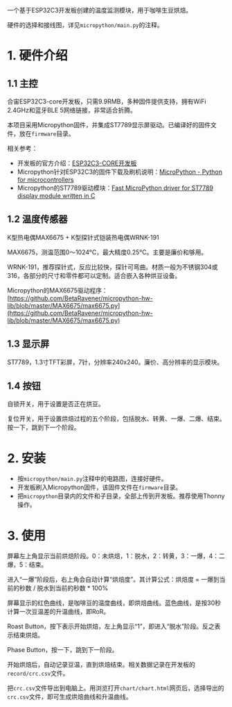 一个基于ESP32C3开发板创建的温度监测模块，用于咖啡生豆烘焙。

硬件的选择和接线图，详见`micropython/main.py`的注释。

# 1. 硬件介绍

## 1.1 主控

合宙ESP32C3-core开发板，只需9.9RMB，多种固件提供支持，拥有WiFi 2.4GHz和蓝牙BLE 5网络链接，非常适合折腾。

本项目采用Micropython固件，并集成ST7789显示屏驱动。已编译好的固件文件，放在`firmware`目录。

相关参考：

- 开发板的官方介绍：[ESP32C3-CORE开发板](https://wiki.luatos.com/chips/esp32c3/board.html)
- Micropython针对ESP32C3的固件下载及刷机说明：[MicroPython - Python for microcontrollers](https://micropython.org/download/ESP32_GENERIC_C3/)
- Micropython的ST7789驱动模块：[Fast MicroPython driver for ST7789 display module written in C](https://github.com/russhughes/st7789_mpy)

## 1.2 温度传感器

K型热电偶MAX6675 + K型探针式铠装热电偶WRNK-191

MAX6675，测温范围0～1024°C，最大精度0.25°C。主要是廉价和够用。

WRNK-191，推荐探针式，反应比较快，探针可弯曲。材质一般为不锈钢304或316，各部分的尺寸和零件都可以定制。适合嵌入各种烘豆设备。

Micropython的MAX6675驱动程序：[https://github.com/BetaRavener/micropython-hw-lib/blob/master/MAX6675/max6675.py](https://github.com/BetaRavener/micropython-hw-lib/blob/master/MAX6675/max6675.py)

## 1.3 显示屏

ST7789，1.3寸TFT彩屏，7针，分辨率240x240。廉价、高分辨率的显示模块。

## 1.4 按钮

自锁开关，用于设置是否正在烘豆。

复位开关，用于设置烘焙过程的五个阶段，包括脱水、转黄、一爆、二爆、结束。按一下，跳到下一个阶段。

# 2. 安装

- 按`micropython/main.py`注释中的电路图，连接好硬件。
- 开发板刷入Micropython固件，该固件文件在`firmware`目录。
- 把`micropython`目录内的文件和子目录，全部上传到开发板。推荐使用Thonny操作。

# 3. 使用

屏幕左上角显示当前烘焙阶段。0：未烘焙，1：脱水，2：转黄，3：一爆，4：二爆，5：结束。

进入“一爆”阶段后，右上角会自动计算“烘焙度”。其计算公式：烘焙度 = 一爆到当前的秒数 / 脱水到当前的秒数 * 100%

屏幕显示的红色曲线，是咖啡豆的温度曲线，即烘焙曲线。蓝色曲线，是按30秒计算一次豆温差的升温曲线，即RoR。

Roast Button，按下表示开始烘焙，左上角显示“1”，即进入“脱水”阶段。反之表示结束烘焙。

Phase Button，按一下，跳到下一阶段。

开始烘焙后，自动记录豆温，直到烘焙结束。相关数据记录在开发板的`record/crc.csv`文件。

把`crc.csv`文件导出到电脑上。用浏览打开`chart/chart.html`网页后，选择导出的`crc.csv`文件，即可生成烘焙曲线和升温曲线。
